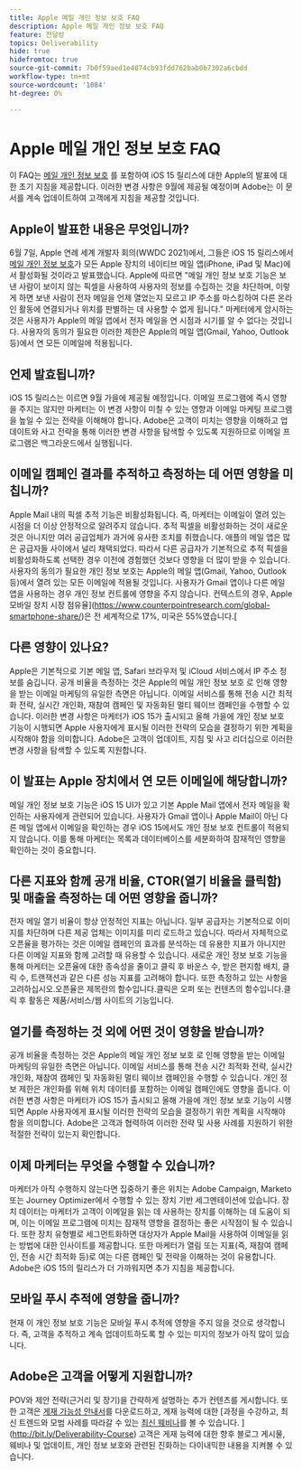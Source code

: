 ```yaml
---
title: Apple 메일 개인 정보 보호 FAQ
description: Apple 메일 개인 정보 보호 FAQ
feature: 전달성
topics: Deliverability
hide: true
hidefromtoc: true
source-git-commit: 7b0f59aed1e4074cb93fdd762bab0b7302a6cbdd
workflow-type: tm+mt
source-wordcount: '1084'
ht-degree: 0%

---
```


# Apple 메일 개인 정보 보호 FAQ

이 FAQ는 [메일 개인 정보 보호](https://www.apple.com/newsroom/2021/06/apple-advances-its-privacy-leadership-with-ios-15-ipados-15-macos-monterey-and-watchos-8/) 를 포함하여 iOS 15 릴리스에 대한 Apple의 발표에 대한 초기 지침을 제공합니다. 이러한 변경 사항은 9월에 제공될 예정이며 Adobe는 이 문서를 계속 업데이트하여 고객에게 지침을 제공할 것입니다.

## Apple이 발표한 내용은 무엇입니까?

6월 7일, Apple 연례 세계 개발자 회의(WWDC 2021)에서, 그들은 iOS 15 릴리스에서 [메일 개인 정보 보호](https://www.apple.com/newsroom/2021/06/apple-advances-its-privacy-leadership-with-ios-15-ipados-15-macos-monterey-and-watchos-8/)가 모든 Apple 장치의 네이티브 메일 앱(iPhone, iPad 및 Mac)에서 활성화될 것이라고 발표했습니다. Apple에 따르면 &quot;메일 개인 정보 보호 기능은 보낸 사람이 보이지 않는 픽셀을 사용하여 사용자의 정보를 수집하는 것을 차단하며, 이렇게 하면 보낸 사람이 전자 메일을 언제 열었는지 모르고 IP 주소를 마스킹하여 다른 온라인 활동에 연결되거나 위치를 판별하는 데 사용할 수 없게 됩니다.&quot; 마케터에게 암시하는 것은 사용자가 Apple의 메일 앱에서 전자 메일을 연 시점과 시기를 알 수 없다는 것입니다. 사용자의 동의가 필요한 이러한 제한은 Apple의 메일 앱(Gmail, Yahoo, Outlook 등)에서 연 모든 이메일에 적용됩니다.

## 언제 발효됩니까?

iOS 15 릴리스는 이르면 9월 가을에 제공될 예정입니다. 이메일 프로그램에 즉시 영향을 주지는 않지만 마케터는 이 변경 사항이 미칠 수 있는 영향과 이메일 마케팅 프로그램을 높일 수 있는 전략을 이해해야 합니다. Adobe은 고객이 미치는 영향을 이해하고 업데이트와 사고 전략을 통해 이러한 변경 사항을 탐색할 수 있도록 지원하므로 이메일 프로그램은 백그라운드에서 실행됩니다.

## 이메일 캠페인 결과를 추적하고 측정하는 데 어떤 영향을 미칩니까?

Apple Mail 내의 픽셀 추적 기능은 비활성화됩니다. 즉, 마케터는 이메일이 열려 있는 시점을 더 이상 안정적으로 알려주지 않습니다. 추적 픽셀을 비활성화하는 것이 새로운 것은 아니지만 여러 공급업체가 과거에 유사한 조치를 취했습니다. 애플의 메일 앱은 많은 공급자들 사이에서 널리 채택되었다. 따라서 다른 공급자가 기본적으로 추적 픽셀을 비활성화하도록 선택한 경우 이전에 경험했던 것보다 영향을 더 많이 받을 수 있습니다. 사용자의 동의가 필요한 개인 정보 보호는 Apple의 메일 앱(Gmail, Yahoo, Outlook 등)에서 열려 있는 모든 이메일에 적용될 것입니다. 사용자가 Gmail 앱이나 다른 메일 앱을 사용하는 경우 개인 정보 컨트롤에 영향을 주지 않습니다. 컨텍스트의 경우, Apple 모바일 장치 시장 점유율](https://www.counterpointresearch.com/global-smartphone-share/)은 전 세계적으로 17%, 미국은 55%였습니다.[

## 다른 영향이 있나요?

Apple은 기본적으로 기본 메일 앱, Safari 브라우저 및 iCloud 서비스에서 IP 주소 정보를 숨깁니다. 공개 비율을 측정하는 것은 Apple의 메일 개인 정보 보호 로 인해 영향을 받는 이메일 마케팅의 유일한 측면은 아닙니다. 이메일 서비스를 통해 전송 시간 최적화 전략, 실시간 개인화, 재참여 캠페인 및 자동화된 멀티 웨이브 캠페인을 수행할 수 있습니다. 이러한 변경 사항은 마케터가 iOS 15가 출시되고 올해 가을에 개인 정보 보호 기능이 시행되면 Apple 사용자에게 표시될 이러한 전략의 모습을 결정하기 위한 계획을 시작해야 함을 의미합니다. Adobe은 고객이 업데이트, 지침 및 사고 리더십으로 이러한 변경 사항을 탐색할 수 있도록 지원합니다.

## 이 발표는 Apple 장치에서 연 모든 이메일에 해당합니까?

메일 개인 정보 보호 기능은 iOS 15 UI가 있고 기본 Apple Mail 앱에서 전자 메일을 확인하는 사용자에게 관련되어 있습니다. 사용자가 Gmail 앱이나 Apple Mail이 아닌 다른 메일 앱에서 이메일을 확인하는 경우 iOS 15에서도 개인 정보 보호 컨트롤이 적용되지 않습니다. 이를 통해 마케터는 목록과 데이터베이스를 세분화하여 잠재적인 영향을 확인하는 것이 중요합니다.

## 다른 지표와 함께 공개 비율, CTOR(열기 비율을 클릭함) 및 매출을 측정하는 데 어떤 영향을 줍니까?

전자 메일 열기 비율이 항상 안정적인 지표는 아닙니다. 일부 공급자는 기본적으로 이미지를 차단하며 다른 제공 업체는 이미지를 미리 로드하고 있습니다. 따라서 자체적으로 오픈율을 평가하는 것은 이메일 캠페인의 효과를 분석하는 데 유용한 지표가 아니지만 다른 이메일 지표와 함께 고려할 때 유용할 수 있습니다. 새로운 개인 정보 보호 기능을 통해 마케터는 오픈율에 대한 종속성을 줄이고 클릭 후 바운스 수, 받은 편지함 배치, 클릭 수, 트랜잭션과 같은 다른 성능 지표를 고려해야 합니다. 또한 측정하고 있는 사항을 고려하십시오.오픈율은 제목란의 함수입니다.클릭은 오퍼 또는 컨텐츠의 함수입니다.클릭 후 활동은 제품/서비스/웹 사이트의 기능입니다.

## 열기를 측정하는 것 외에 어떤 것이 영향을 받습니까?

공개 비율을 측정하는 것은 Apple의 메일 개인 정보 보호 로 인해 영향을 받는 이메일 마케팅의 유일한 측면은 아닙니다. 이메일 서비스를 통해 전송 시간 최적화 전략, 실시간 개인화, 재참여 캠페인 및 자동화된 멀티 웨이브 캠페인을 수행할 수 있습니다. 개인 정보 제한은 개인화를 위해 위치 데이터를 포함하는 이메일 캠페인에도 영향을 줍니다. 이러한 변경 사항은 마케터가 iOS 15가 출시되고 올해 가을에 개인 정보 보호 기능이 시행되면 Apple 사용자에게 표시될 이러한 전략의 모습을 결정하기 위한 계획을 시작해야 함을 의미합니다. Adobe은 고객과 협력하여 이러한 전략 및 사용 사례를 지원하기 위한 적절한 전략이 있는지 확인합니다.

## 이제 마케터는 무엇을 수행할 수 있습니까?

마케터가 아직 수행하지 않는다면 집중하기 좋은 위치는 Adobe Campaign, Marketo 또는 Journey Optimizer에서 수행할 수 있는 장치 기반 세그멘테이션에 있습니다. 장치 데이터는 마케터가 고객이 이메일을 읽는 데 사용하는 장치를 이해하는 데 도움이 되며, 이는 이메일 프로그램에 미치는 잠재적 영향을 결정하는 좋은 시작점이 될 수 있습니다. 또한 장치 유형별로 세그먼트화하면 대상자가 Apple Mail을 사용하여 이메일을 읽는 방법에 대한 인사이트를 제공합니다. 또한 마케터가 열림 또는 지표(즉, 재참여 캠페인, 전송 시간 최적화 등)로 여는 다른 캠페인 및 전략을 이해하는 것이 유용합니다. Adobe은 iOS 15의 릴리스가 더 가까워지면 추가 지침을 제공합니다.

## 모바일 푸시 추적에 영향을 줍니까?

현재 이 개인 정보 보호 기능은 모바일 푸시 추적에 영향을 주지 않을 것으로 생각합니다. 즉, 고객을 추적하고 계속 업데이트하도록 할 수 있는 미지의 정보가 아직 많이 있습니다.

## Adobe은 고객을 어떻게 지원합니까?

POV와 제안 전략(근거리 및 장기)을 간략하게 설명하는 추가 컨텐츠를 게시합니다. 또한 고객은 [게재 가능성 안내서](../introduction.md)를 다운로드하고, 게재 능력에 대한 [과정을 수강하고, 최신 트렌드와 모범 사례를 따라갈 수 있는 [최신 웨비나](https://primetime.bluejeans.com/a2m/events/playback/29edda30-a9b8-4e4b-a460-e829c02c912a)를 볼 수 있습니다. ](http://bit.ly/Deliverability-Course) 고객은 게재 능력에 대한 향후 블로그 게시물, 웨비나 및 업데이트, 개인 정보 보호와 관련된 진화하는 다이내믹한 내용을 지켜볼 수 있습니다.
